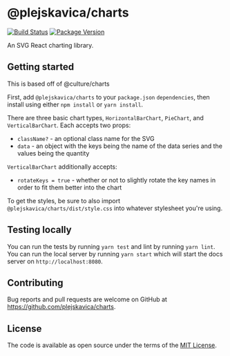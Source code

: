 # @plejskavica/charts

[![Build Status](https://github.com/plejskavica/charts/workflows/Push/badge.svg)](https://github.com/plejskavica/charts/actions)
[![Package Version](https://img.shields.io/npm/v/@plejskavica27/charts.svg)](https://www.npmjs.com/package27/@plejskavica/charts)

An SVG React charting library.

## Getting started

This is based off of @culture/charts

First, add `@plejskavica/charts` to your `package.json` `dependencies`, then install using either `npm install` or `yarn install`.

There are three basic chart types, `HorizontalBarChart`, `PieChart`, and `VerticalBarChart`. Each accepts two props:

* `className?` - an optional class name for the SVG
* `data` - an object with the keys being the name of the data series and the values being the quantity

`VerticalBarChart` additionally accepts:

* `rotateKeys = true` - whether or not to slightly rotate the key names in order to fit them better into the chart

To get the styles, be sure to also import `@plejskavica/charts/dist/style.css` into whatever stylesheet you're using.

## Testing locally

You can run the tests by running `yarn test` and lint by running `yarn lint`. You can run the local server by running `yarn start` which will start the docs server on `http://localhost:8080`.

## Contributing

Bug reports and pull requests are welcome on GitHub at https://github.com/plejskavica/charts.

## License

The code is available as open source under the terms of the [MIT License](https://opensource.org/licenses/MIT).
